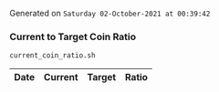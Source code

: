 Generated on `Saturday 02-October-2021 at 00:39:42`

### Current to Target Coin Ratio
`current_coin_ratio.sh`

Date|Current|Target|Ratio
---|---|---|---

